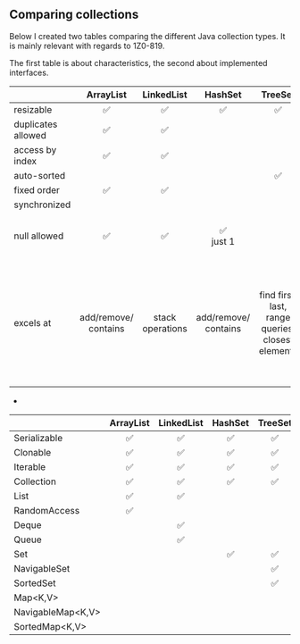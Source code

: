 ## Comparing collections

Below I created two tables comparing the different Java collection types. It is mainly relevant with regards to 1Z0-819.

The first table is about characteristics, the second about implemented interfaces.

|                      |      ArrayList       |    LinkedList    |       HashSet        |                      TreeSet                      |               HashMap                | TreeMap                                                                                                  |
|----------------------|:--------------------:|:----------------:|:--------------------:|:-------------------------------------------------:|:------------------------------------:|:--------------------------------------------------------------------------------------------------------:|
| resizable            |          ✅           |        ✅         |          ✅           |                         ✅                         |                  ✅                   | ✅                                                                                                        |
| duplicates allowed   |          ✅           |        ✅         |                      |                                                   |             ✅<br/>(not keys)              | ✅<br/>(not keys)                                                                                              |
| access by index      |          ✅           |        ✅         |                      |                                                   |                                      |                                                                                                          |
| auto-sorted          |                      |                  |                      |                         ✅                         |                                      | ✅                                                                                                        |
| fixed order          |          ✅           |        ✅         |                      |                                                   |                                      |                                                                                                          |
| synchronized         |                      |                  |                      |                                                   |                                      |                                                                                                          |
| null allowed         |          ✅           |        ✅         |     ✅<br/>just 1     |                                                   |    ✅<br/>(1 as key, multiple as value)    | ✅<br/>(only value, not key)                                                                                   |
|excels at| add/remove/ contains | stack operations | add/remove/ contains | find first, last, <br/>range queries, <br/>closest elements | get, put, lookup, <br/>large collections  | finding first, next, range queries, <br/>closest element, large collections, <br/>case-insensitive key comparisons |


-


|                   | ArrayList |     LinkedList     | HashSet  | TreeSet | HashMap | TreeMap |
|-------------------|:---------:|:-------:|:-----:|:-------:|:-------:|:-------:|
| Serializable      |     ✅     |         ✅          |    ✅     |    ✅    |    ✅    |    ✅    |
| Clonable          |     ✅     |         ✅          |    ✅     |    ✅    |    ✅    |    ✅    |
| Iterable<E>       |     ✅     |         ✅          |    ✅     |    ✅    |         |         |
| Collection<E>     |     ✅     |         ✅          |    ✅     |    ✅    |         |         |
| List<E>           |     ✅     |         ✅          |          |         |         |         |
| RandomAccess      |     ✅     |                    |          |         |         |         |
| Deque             |           |         ✅          |          |         |         |         |
| Queue             |           |         ✅          |          |         |         |         |
| Set<E>            |           |                    |    ✅     |    ✅    |         |         |
| NavigableSet<E>   |           |                    |          |    ✅    |         |         |
| SortedSet<E>      |           |                    |          |    ✅    |         |         |
| Map<K,V>          |           |                    |          |         |    ✅    |    ✅    |
| NavigableMap<K,V> |           |                    |          |         |         |    ✅    |
| SortedMap<K,V>    |           |                    |          |         |         |    ✅    |
